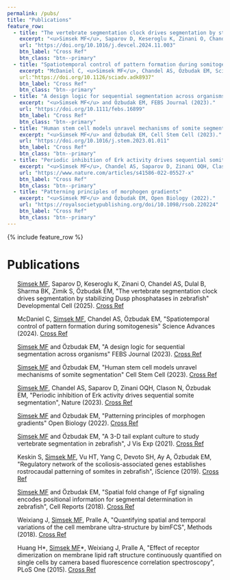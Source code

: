 ```yaml
---
permalink: /pubs/
title: "Publications"
feature_row:
  - title: "The vertebrate segmentation clock drives segmentation by stabilizing Dusp phosphatases in zebrafish"
    excerpt: "<u>Simsek MF</u>, Saparov D, Keseroglu K, Zinani O, Chandel AS, Dulal B, Sharma BK, Zimik S, Özbudak EM, Developmental Cell (2025)."
    url: "https://doi.org/10.1016/j.devcel.2024.11.003"
    btn_label: "Cross Ref"
    btn_class: "btn--primary"
  - title: "Spatiotemporal control of pattern formation during somitogenesis"
    excerpt: "McDaniel C, <u>Simsek MF</u>, Chandel AS, Özbudak EM, Science Advances (2024)."
    url:"https://doi.org/10.1126/sciadv.adk8937"
    btn_label: "Cross Ref"
    btn_class: "btn--primary"
  - title: "A design logic for sequential segmentation across organisms"
    excerpt: "<u>Simsek MF</u> and Özbudak EM, FEBS Journal (2023)."
    url: "https://doi.org/10.1111/febs.16899"
    btn_label: "Cross Ref"
    btn_class: "btn--primary"
  - title: "Human stem cell models unravel mechanisms of somite segmentation"
    excerpt: "<u>Simsek MF</u> and Özbudak EM, Cell Stem Cell (2023)."
    url: "https://doi.org/10.1016/j.stem.2023.01.011"
    btn_label: "Cross Ref"
    btn_class: "btn--primary"
  - title: "Periodic inhibition of Erk activity drives sequential somite segmentation"
    excerpt: "<u>Simsek MF</u>, Chandel AS, Saparov D, Zinani OQH, Clason N, Özbudak EM, Nature, 2023."
    url: "https://www.nature.com/articles/s41586-022-05527-x"
    btn_label: "Cross Ref"
    btn_class: "btn--primary"
  - title: "Patterning principles of morphogen gradients"
    excerpt: "<u>Simsek MF</u> and Özbudak EM, Open Biology (2022)."
    url: "https://royalsocietypublishing.org/doi/10.1098/rsob.220224"
    btn_label: "Cross Ref"
    btn_class: "btn--primary"
---
```

{% include feature_row %}

<h1 class="major">Publications</h1> 
<ul> <u>Simsek MF</u>, Saparov D, Keseroglu K, Zinani O, Chandel AS, Dulal B, Sharma BK, Zimik S, Özbudak EM, "The vertebrate segmentation clock drives segmentation by stabilizing Dusp phosphatases in zebrafish" Developmental Cell (2025). <a href="https://doi.org/10.1016/j.devcel.2024.11.003" target="_blank" class="button">Cross Ref</a> </ul>
<ul> McDaniel C, <u>Simsek MF</u>, Chandel AS, Özbudak EM, "Spatiotemporal control of pattern formation during somitogenesis" Science Advances (2024). <a href="https://doi.org/10.1126/sciadv.adk8937" target="_blank" class="button">Cross Ref</a> </ul>
<ul> <u>Simsek MF</u> and Özbudak EM, "A design logic for sequential segmentation across organisms" FEBS Journal (2023). <a href="https://doi.org/10.1111/febs.16899" target="_blank" class="button">Cross Ref</a> </ul>
<ul> <u>Simsek MF</u> and Özbudak EM, "Human stem cell models unravel mechanisms of somite segmentation" Cell Stem Cell (2023). <a href="https://doi.org/10.1016/j.stem.2023.01.011" target="_blank" class="button">Cross Ref</a></ul>
<ul> <u>Simsek MF</u>, Chandel AS, Saparov D, Zinani OQH, Clason N, Özbudak EM, "Periodic inhibition of Erk activity drives sequential somite segmentation", Nature (2023). <a href="https://www.nature.com/articles/s41586-022-05527-x" target="_blank" class="button">Cross Ref</a>	</ul>
<ul> <u>Simsek MF</u> and Özbudak EM, "Patterning principles of morphogen gradients" Open Biology (2022). <a href="https://royalsocietypublishing.org/doi/10.1098/rsob.220224" target="_blank" class="button">Cross Ref</a>	</ul>						
<ul> <u>Simsek MF</u> and Özbudak EM, "A 3-D tail explant culture to study vertebrate segmentation in zebrafish", J Vis Exp (2021). <a href="https://doi.org/10.3791/61981" target="_blank" class="button">Cross Ref</a>	</ul>
<ul> Keskin S, <u>Simsek MF</u>, Vu HT, Yang C, Devoto SH, Ay A, Özbudak EM, "Regulatory network of the scoliosis-associated genes establishes rostrocaudal patterning of somites in zebrafish", iScience (2019). <a href="https://linkinghub.elsevier.com/retrieve/pii/S2589004219300227" target="_blank" class="button">Cross Ref</a></ul>
<ul> <u>Simsek MF</u> and Özbudak EM, "Spatial fold change of Fgf signaling encodes positional information for segmental determination in zebrafish", Cell Reports (2018). <a href="https://www.cell.com/cell-reports/fulltext/S2211-1247(18)30918-5" target="_blank" class="button">Cross Ref</a></ul>
<ul> Weixiang J, <u>Simsek MF</u>, Pralle A, "Quantifying spatial and temporal variations of the cell membrane ultra-structure by bimFCS", Methods (2018). <a href="https://linkinghub.elsevier.com/retrieve/pii/S1046202317302256" target="_blank" class="button">Cross Ref</a> </ul>
<ul> Huang H*, <u>Simsek MF</u>*, Weixiang J, Pralle A, "Effect of receptor dimerization on membrane lipid raft structure continuously quantified on single cells by camera based fluorescence correlation spectroscopy", PLoS One (2015). <a href="http://dx.plos.org/10.1371/journal.pone.0121777" target="_blank" class="button">Cross Ref</a></ul> 					
